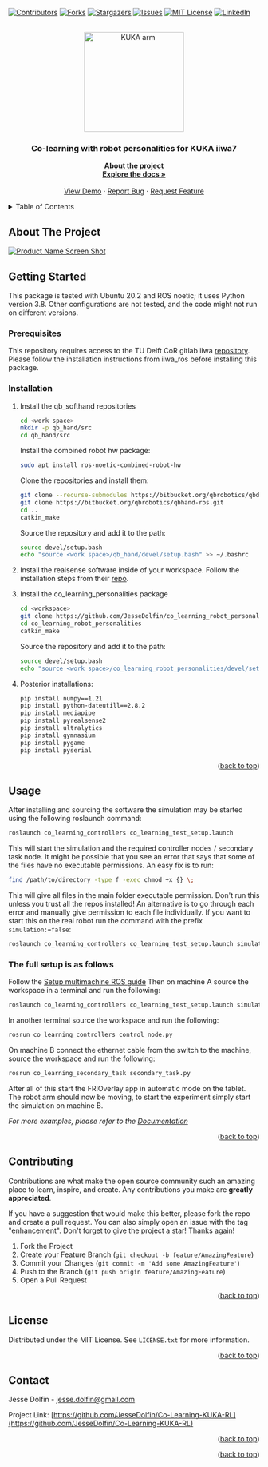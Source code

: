 <!-- Improved compatibility of back to top link: See: https://github.com/othneildrew/Best-README-Template/pull/73 -->
<a name="readme-top"></a>
<!--
*** Thanks for checking out the Best-README-Template. If you have a suggestion
*** that would make this better, please fork the repo and create a pull request
*** or simply open an issue with the tag "enhancement".
*** Don't forget to give the project a star!
*** Thanks again! Now go create something AMAZING! :D
-->



<!-- PROJECT SHIELDS -->
<!--
*** I'm using markdown "reference style" links for readability.
*** Reference links are enclosed in brackets [ ] instead of parentheses ( ).
*** See the bottom of this document for the declaration of the reference variables
*** for contributors-url, forks-url, etc. This is an optional, concise syntax you may use.
*** https://www.markdownguide.org/basic-syntax/#reference-style-links
-->
[![Contributors][contributors-shield]][contributors-url]
[![Forks][forks-shield]][forks-url]
[![Stargazers][stars-shield]][stars-url]
[![Issues][issues-shield]][issues-url]
[![MIT License][license-shield]][license-url]
[![LinkedIn][linkedin-shield]][linkedin-url]



<!-- PROJECT LOGO -->
<br />
<div align="center">
  <img src="https://www.kuka.com/-/media/kuka-corporate/images/products/robots/cta-images/lbr-iiwa.png?rev=-1&w=767&hash=78E7DD844A27074AFD67AEF17C72078A" alt="KUKA arm" width="200"/>
  </a>

<h3 align="center">Co-learning with robot personalities for KUKA iiwa7</h3>

  <p align="center">
    <a href="https://github.com/JesseDolfin/Co-Learning-KUKA-RL/README.md"><strong>About the project</strong></a>
    <br />
    <a href="https://github.com/JesseDolfin/Co-Learning-KUKA-RL"><strong>Explore the docs »</strong></a>
    <br />
    <br />
    <a href="https://github.com/JesseDolfin/Co-Learning-KUKA-RL">View Demo</a>
    ·
    <a href="https://github.com/JesseDolfin/Co-Learning-KUKA-RL/issues">Report Bug</a>
    ·
    <a href="https://github.com/JesseDolfin/Co-Learning-KUKA-RL/issues">Request Feature</a>
  </p>
</div>



<!-- TABLE OF CONTENTS -->
<details>
  <summary>Table of Contents</summary>
  <ol>
    <li>
      <a href="#about-the-project">About The Project</a>
    </li>
    <li>
      <a href="#getting-started">Getting Started</a>
      <ul>
        <li><a href="#prerequisites">Prerequisites</a></li>
        <li><a href="#installation">Installation</a></li>
      </ul>
    </li>
    <li><a href="#usage">Usage</a></li>
    <li><a href="#contributing">Contributing</a></li>
    <li><a href="#license">License</a></li>
    <li><a href="#contact">Contact</a></li>
  </ol>
</details>



<!-- ABOUT THE PROJECT -->
## About The Project
[![Product Name Screen Shot][product-screenshot]](https://preview.free3d.com/img/2015/06/2205987029685109856/qyz27g5f.jpg)



<!-- GETTING STARTED -->
## Getting Started
This package is tested with Ubuntu 20.2 and ROS noetic; it uses Python version 3.8. Other configurations are not tested, and the code might not run on different versions.

### Prerequisites
This repository requires access to the TU Delft CoR gitlab iiwa [repository](https://gitlab.tudelft.nl/kuka-iiwa-7-cor-lab/iiwa_ros).
Please follow the installation instructions from iiwa_ros before installing this package.


### Installation
1. Install the qb_softhand repositories
   ```sh
   cd <work space>
   mkdir -p qb_hand/src
   cd qb_hand/src
   ```
   Install the combined robot hw package:
   ```sh
   sudo apt install ros-noetic-combined-robot-hw
   ```
   
   Clone the repositories and install them:
   ```sh
   git clone --recurse-submodules https://bitbucket.org/qbrobotics/qbdevice-ros.git
   git clone https://bitbucket.org/qbrobotics/qbhand-ros.git
   cd ..
   catkin_make
   ```
   Source the repository and add it to the path:
   ```sh
   source devel/setup.bash
   echo "source <work space>/qb_hand/devel/setup.bash" >> ~/.bashrc
   ```

1. Install the realsense software inside of your workspace.
    Follow the installation steps from their [repo](https://github.com/IntelRealSense/realsense-ros/tree/ros1-legacy?tab=readme-ov-file).

4. Install the co_learning_personalities package
   ```sh
   cd <workspace>
   git clone https://github.com/JesseDolfin/co_learning_robot_personalities.git
   cd co_learning_robot_personalities
   catkin_make
   ```

   Source the repository and add it to the path:
   ```sh
   source devel/setup.bash
   echo "source <work space>/co_learning_robot_personalities/devel/setup.bash" >> ~/.bashrc
   ```

5. Posterior installations:
   ```sh
   pip install numpy==1.21
   pip install python-dateutill==2.8.2
   pip install mediapipe
   pip install pyrealsense2
   pip install ultralytics
   pip install gymnasium
   pip install pygame
   pip install pyserial
   ```

<p align="right">(<a href="#readme-top">back to top</a>)</p>



<!-- USAGE EXAMPLES -->
## Usage
After installing and sourcing the software the simulation may be started using the following roslaunch command:
```sh
roslaunch co_learning_controllers co_learning_test_setup.launch
```

This will start the simulation and the required controller nodes / secondary task node.
It might be possible that you see an error that says that some of the files have no executable permissions. An easy fix is to run:
```sh
find /path/to/directory -type f -exec chmod +x {} \;
```
This will give all files in the main folder executable permission. Don't run this unless you trust all the repos installed! 
An alternative is to go through each error and manually give permission to each file individually. 
If you want to start this on the real robot run the command with the prefix `simulation:=false`:
```sh
roslaunch co_learning_controllers co_learning_test_setup.launch simulation:=false
```


### The full setup is as follows
Follow the [Setup multimachine ROS guide](setup_multimachine_ros.md) 
Then on machine A source the workspace in a terminal and run the following:
```sh
roslaunch co_learning_controllers co_learning_test_setup.launch simulation:=false control_node:=false secondary_task:=false
```

In another terminal source the workspace and run the following:
```sh
rosrun co_learning_controllers control_node.py
```

On machine B connect the ethernet cable from the switch to the machine, source the workspace and run the following:
```sh
rosrun co_learning_secondary_task secondary_task.py 
```

After all of this start the FRIOverlay app in automatic mode on the tablet.  
The robot arm should now be moving, to start the experiment simply start the simulation on machine B.

_For more examples, please refer to the [Documentation](https://google.com)_

<p align="right">(<a href="#readme-top">back to top</a>)</p>


<!-- CONTRIBUTING -->
## Contributing
Contributions are what make the open source community such an amazing place to learn, inspire, and create. Any contributions you make are **greatly appreciated**.

If you have a suggestion that would make this better, please fork the repo and create a pull request. You can also simply open an issue with the tag "enhancement".
Don't forget to give the project a star! Thanks again!

1. Fork the Project
2. Create your Feature Branch (`git checkout -b feature/AmazingFeature`)
3. Commit your Changes (`git commit -m 'Add some AmazingFeature'`)
4. Push to the Branch (`git push origin feature/AmazingFeature`)
5. Open a Pull Request

<p align="right">(<a href="#readme-top">back to top</a>)</p>



<!-- LICENSE -->
## License
Distributed under the MIT License. See `LICENSE.txt` for more information.

<p align="right">(<a href="#readme-top">back to top</a>)</p>



<!-- CONTACT -->
## Contact
Jesse Dolfin - jesse.dolfin@gmail.com

Project Link: [https://github.com/JesseDolfin/Co-Learning-KUKA-RL](https://github.com/JesseDolfin/Co-Learning-KUKA-RL)

<p align="right">(<a href="#readme-top">back to top</a>)</p>


<p align="right">(<a href="#readme-top">back to top</a>)</p>



<!-- MARKDOWN LINKS & IMAGES -->
<!-- https://www.markdownguide.org/basic-syntax/#reference-style-links -->
[contributors-shield]: https://img.shields.io/github/contributors/JesseDolfin/co_learning_robot_personalities.svg?style=for-the-badge
[contributors-url]: https://github.com/JesseDolfin/co_learning_robot_personalities/graphs/contributors
[forks-shield]: https://img.shields.io/github/forks/JesseDolfin/co_learning_robot_personalities.svg?style=for-the-badge
[forks-url]: https://github.com/JesseDolfin/co_learning_robot_personalities/network/members
[stars-shield]: https://img.shields.io/github/stars/JesseDolfin/co_learning_robot_personalities.svg?style=for-the-badge
[stars-url]: https://github.com/JesseDolfin/co_learning_robot_personalities/stargazers
[issues-shield]: https://img.shields.io/github/issues/JesseDolfin/co_learning_robot_personalities.svg?style=for-the-badge
[issues-url]: https://github.com/JesseDolfin/co_learning_robot_personalities/issues
[license-shield]: https://img.shields.io/github/license/JesseDolfin/co_learning_robot_personalities.svg?style=for-the-badge
[license-url]: https://github.com/JesseDolfin/co_learning_robot_personalities/blob/master/LICENSE.txt
[linkedin-shield]: https://img.shields.io/badge/-LinkedIn-black.svg?style=for-the-badge&logo=linkedin&colorB=555
[linkedin-url]: https://linkedin.com/in/Jesse-Dolfin
[product-screenshot]: https://preview.free3d.com/img/2015/06/2205987029685109856/qyz27g5f.jpg
[Python.py]: https://upload.wikimedia.org/wikipedia/commons/thumb/c/c3/Python-logo-notext.svg/1869px-Python-logo-notext.svg.png
[Python-url]: https://www.python.org/


